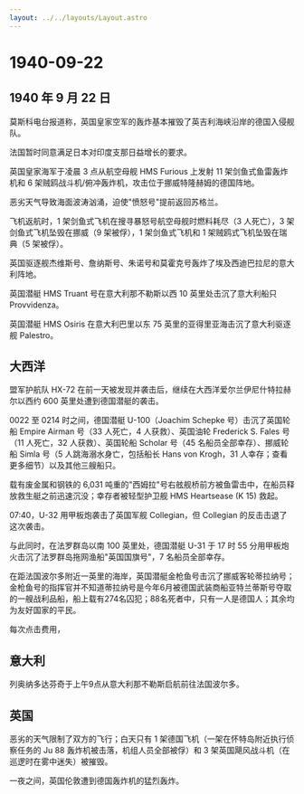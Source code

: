 ```yaml
---
layout: ../../layouts/Layout.astro
---
```


# 1940-09-22

## 1940 年 9 月 22 日

莫斯科电台报道称，英国皇家空军的轰炸基本摧毁了英吉利海峡沿岸的德国入侵舰队。

法国暂时同意满足日本对印度支那日益增长的要求。

英国皇家海军于凌晨 3 点从航空母舰 HMS Furious 上发射 11
架剑鱼式鱼雷轰炸机和 6
架贼鸥战斗机/俯冲轰炸机，攻击位于挪威特隆赫姆的德国阵地。

恶劣天气导致海面波涛汹涌，迫使"愤怒号"提前返回苏格兰。

飞机返航时，1 架剑鱼式飞机在搜寻暴怒号航空母舰时燃料耗尽（3 人死亡），3
架剑鱼式飞机坠毁在挪威（9 架被俘），1 架剑鱼式飞机和 1
架贼鸥式飞机坠毁在瑞典（5 架被俘）。

英国驱逐舰杰维斯号、詹纳斯号、朱诺号和莫霍克号轰炸了埃及西迪巴拉尼的意大利阵地。

英国潜艇 HMS Truant 号在意大利那不勒斯以西 10 英里处击沉了意大利船只
Provvidenza。

英国潜艇 HMS Osiris 在意大利巴里以东 75
英里的亚得里亚海击沉了意大利驱逐舰 Palestro。

## 大西洋

盟军护航队 HX-72
在前一天被发现并袭击后，继续在大西洋爱尔兰伊尼什特拉赫尔以西约 600
英里处遭到德国潜艇的袭击。

0022 至 0214 时之间，德国潜艇 U-100（Joachim Schepke 号）击沉了英国轮船
Empire Airman 号（33 人死亡，4 人获救）、英国油轮 Frederick S. Fales
号（11 人死亡，32 人获救）、英国轮船 Scholar 号（45
名船员全部幸存）、挪威轮船 Simla 号（5 人跳海溺水身亡，包括船长 Hans von
Krogh，31 人幸存；查看更多细节）以及其他三艘船只。

载有废金属和钢铁的 6,031
吨重的"西姆拉"号右舷舰桥前方被鱼雷击中，在船员释放救生艇之前迅速沉没；幸存者被轻型护卫舰
HMS Heartsease (K 15) 救起。

07:40，U-32 用甲板炮袭击了英国军舰 Collegian，但 Collegian
的反击击退了这次袭击。

与此同时，在法罗群岛以南 100 英里处，德国潜艇 U-31 于 17 时 55
分用甲板炮火击沉了法罗群岛拖网渔船"英国国旗号"，7 名船员全部幸存。

在距法国波尔多附近一英里的海岸，英国潜艇金枪鱼号击沉了挪威客轮蒂拉纳号；金枪鱼号的指挥官并不知道蒂拉纳号是今年6月被德国武装商船亚特兰蒂斯号夺取的一艘战利品船，船上载有274名囚犯；88名死者中，只有一人是德国人；其余均为友好国家的平民。

每次点击费用，

## 意大利

列奥纳多达芬奇于上午9点从意大利那不勒斯启航前往法国波尔多。

## 英国

恶劣的天气限制了双方的飞行；白天只有 1
架德国飞机（一架在怀特岛附近执行侦察任务的 Ju 88
轰炸机被击落，机组人员全部被俘）和 3
架英国飓风战斗机（在巡逻时在雾中迷失）被摧毁。

一夜之间，英国伦敦遭到德国轰炸机的猛烈轰炸。